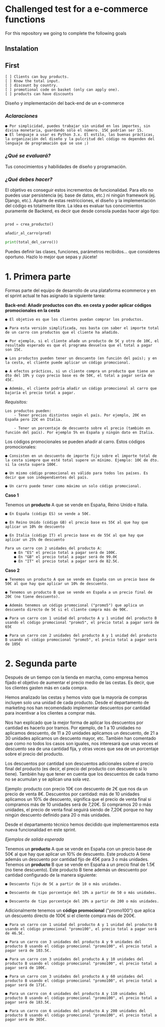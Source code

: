# Challenged test for a e-commerce functions

For this repository we going to complete the following goals

## Instalation

## First

    [ ] Clients can buy products.
    [ ] Know the total input.
    [ ] discount by country.
    [ ] promotional code on basket (only can apply one).
    [ ] products can have discounts

Diseño y implementación del back-end de un e-commerce

### *Aclaraciones*

    ● Por simplicidad, puedes trabajar sin unidad en los importes, sin divisa monetaria, guardando sólo el número. 15€ podrían ser 15.
    ● El lenguaje a usar es Python 3.x. El estilo, las buenas prácticas, la organización del diseño y la pulcritud del código no dependen del lenguaje de programación que se use ;)

### *¿Qué se evaluará?*

Tus conocimientos y habilidades de diseño y programación.

### *¿Qué debes hacer?*

El objetivo es conseguir estos incrementos de funcionalidad. Para ello no puedes usar persistencia (ej. base de datos, etc.) ni ningún framework (ej. Django, etc.). Aparte de estas restricciones, el diseño y la implementación del código es totalmente libre.
La idea es evaluar tus conocimientos puramente de Backend, es decir que desde consola puedas hacer algo tipo:

```python

prod = crea_producto()

añadir_al_carro(prod)

print(total_del_carro())

```

Puedes definir las clases, funciones, parámetros recibidos... que consideres oportuno. Hazlo lo mejor que sepas y ¡lúcete!

# 1. Primera parte

Formas parte del equipo de desarrollo de una plataforma ecommerce y en el sprint actual te has asignado la siguiente tarea:

**Back-end: Añadir productos con dto. en cesta y poder aplicar códigos promocionales en la cesta**

    ● El objetivo es que los clientes puedan comprar los productos. 

    ● Para esta versión simplificada, nos basta con saber el importe total de un carro con productos que el cliente ha añadido. 

    ● Por ejemplo, si el cliente añade un producto de 5€ y otro de 10€, el resultado esperado es que el programa devuelva que el total a pagar son 15€. 

    ● Los productos pueden tener un descuento (en función del país); y en la cesta, el cliente puede aplicar un código promocional. 

    ● A efectos prácticos, si un cliente compra un producto que tiene un dto del 10% y cuyo precio base es de 50€, el total a pagar sería de 45€. 
    
    ● Además, el cliente podría añadir un código promocional al carro que bajaría el precio total a pagar. 

*Requisitos:*

    Los productos pueden: 
        - Tener precios distintos según el país. Por ejemplo, 20€ en España pero 22€ en Italia. 

        - Tener un porcentaje de descuento sobre el precio (también en función del país). Por ejemplo 5% en España y ningún dato en Italia.

Los códigos promocionales se pueden añadir al carro. Estos códigos promocionales:

    ● Consisten en un descuento de importe fijo sobre el importe total de la cesta siempre que esté total supere un mínimo. Ejemplo: 10€ de dto. si la cesta supera 100€. 

    ● Un mismo código promocional es válido para todos los países. Es decir que son independientes del país.
    
    ● Un carro puede tener como máximo un solo código promocional.

**Caso 1**

Tenemos un **producto** A que se vende en España, Reino Unido e Italia.

    ● En España (código ES) se vende a 50€.

    ● En Reino Unido (código GB) el precio base es 55€ al que hay que aplicar un 10% de descuento 

    ● En Italia (código IT) el precio base es de 55€ al que hay que aplicar un 25% de descuento 

    Para un carro con 2 unidades del producto A: 
        ● En "ES" el precio total a pagar será de 100€. 
        ● En "GB" el precio total a pagar será de 99.0€ 
        ● En "IT" el precio total a pagar será de 82.5€.

**Caso 2**

    ● Tenemos un producto A que se vende en España con un precio base de 50€ al que hay que aplicar un 10% de descuento. 

    ● Tenemos un producto B que se vende en España a un precio final de 20€ (no tiene descuento). 

    ● Además tenemos un código promocional ("promo5") que aplica un descuento directo de 5€ si el cliente compra más de 90€. 

    ● Para un carro con 1 unidad del producto A y 1 unidad del producto B usando el código promocional "promo5", el precio total a pagar será de 65€ 

    ● Para un carro con 2 unidades del producto A y 1 unidad del producto B usando el código promocional "promo5", el precio total a pagar será de 105€

# 2. Segunda parte

Después de un tiempo con la tienda en marcha, como empresa hemos fijado el objetivo de aumentar el precio medio de las cestas. Es decir, que los clientes gasten más en cada compra.

Hemos analizado las cestas y hemos visto que la mayoría de compras incluyen solo una unidad de cada producto. Desde el departamento de marketing nos han recomendado implementar descuentos por cantidad para incentivar a los clientes a comprar más.

Nos han explicado que la mejor forma de aplicar los descuentos por cantidad es hacerlo por tramos. Por ejemplo, de 1 a 10 unidades no aplicamos descuento, de 11 a 20 unidades aplicamos un descuento, de 21 a 30 unidades aplicamos un descuento mayor, etc. También han comentado que como no todos los casos son iguales, nos interesará que unas veces el descuento sea de una cantidad fija, y otras veces que sea de un porcentaje sobre el precio del producto.

Los descuentos por cantidad son descuentos adicionales sobre el precio final del producto (es decir, el precio del producto con descuento si lo tiene). También hay que tener en cuenta que los descuentos de cada tramo no se acumulan y se aplican una sola vez.

Ejemplo: producto con precio 10€ con descuento de 2€ que nos da un precio de venta 8€. Descuentos por cantidad: más de 10 unidades aplicamos un 10% de descuento, significa que el precio de venta final si compramos más de 10 unidades será de 7,20€. Si compramos 20 o más unidades, el precio de venta final seguirá siendo de 7,20€ porque no hay ningún descuento definido para 20 o más unidades.

Desde el departamento técnico hemos decidido que implementaremos esta nueva funcionalidad en este sprint.

*Ejemplos de salida esperada*

Tenemos un **producto** A que se vende en España con un precio base de 50€ al que hay que aplicar un 10% de descuento.
Este producto A tiene además un descuento por cantidad fijo de 45€ para 3 o más unidades.
Tenemos un **producto** B que se vende en España a un precio final de 1.5€ (no tiene descuento).
Este producto B tiene además un descuento por cantidad configurado de la manera siguiente:

    ● Descuento fijo de 5€ a partir de 10 o más unidades.

    ● Descuento de tipo porcentaje del 10% a partir de 50 o más unidades. 

    ● Descuento de tipo porcentaje del 20% a partir de 200 o más unidades.

Adicionalmente tenemos un **código promocional** ("promo100") que aplica un descuento directo de 100€ si el cliente compra más de 200€.

    ● Para un carro con 1 unidad del producto A y 1 unidad del producto B usando el código promocional "promo100", el precio total a pagar será de 46.5€.

    ● Para un carro con 3 unidades del producto A y 9 unidades del producto B usando el código promocional "promo100", el precio total a pagar será de 103.5€.

    ● Para un carro con 3 unidades del producto A y 10 unidades del producto B usando el código promocional "promo100", el precio total a pagar será de 100€.

    ● Para un carro con 3 unidades del producto A y 60 unidades del producto B usando el código promocional "promo100", el precio total a pagar será de 171€.

    ● Para un carro con 4 unidades del producto A y 110 unidades del producto B usando el código promocional "promo100", el precio total a pagar será de 183.5€.

    ● Para un carro con 6 unidades del producto A y 200 unidades del producto B usando el código promocional "promo100", el precio total a pagar será de 365€.
